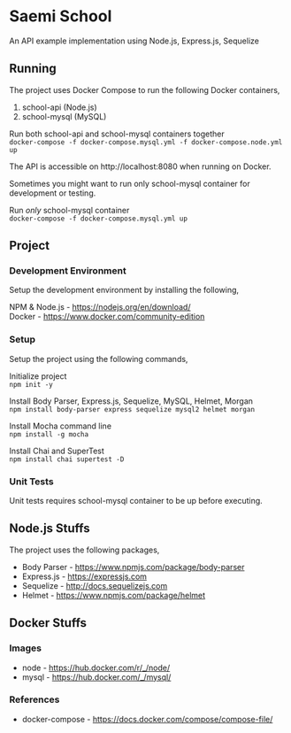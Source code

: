# Saemi School
An API example implementation using Node.js, Express.js, Sequelize

## Running
The project uses Docker Compose to run the following Docker containers,
1. school-api (Node.js)
2. school-mysql (MySQL)

Run both school-api and school-mysql containers together  
`docker-compose -f docker-compose.mysql.yml -f docker-compose.node.yml up`

The API is accessible on http://localhost:8080 when running on Docker.

Sometimes you might want to run only school-mysql container for development or testing.

Run *only* school-mysql container  
`docker-compose -f docker-compose.mysql.yml up`

## Project
### Development Environment
Setup the development environment by installing the following,

NPM & Node.js - https://nodejs.org/en/download/  
Docker - https://www.docker.com/community-edition

### Setup
Setup the project using the following commands,

Initialize project  
`npm init -y`

Install Body Parser, Express.js, Sequelize, MySQL, Helmet, Morgan  
`npm install body-parser express sequelize mysql2 helmet morgan`

Install Mocha command line  
`npm install -g mocha`

Install Chai and SuperTest  
`npm install chai supertest -D`

### Unit Tests
Unit tests requires school-mysql container to be up before executing.

## Node.js Stuffs
The project uses the following packages,
* Body Parser - https://www.npmjs.com/package/body-parser
* Express.js - https://expressjs.com
* Sequelize - http://docs.sequelizejs.com
* Helmet - https://www.npmjs.com/package/helmet

## Docker Stuffs
### Images
* node - https://hub.docker.com/r/_/node/
* mysql - https://hub.docker.com/_/mysql/

### References
* docker-compose - https://docs.docker.com/compose/compose-file/
